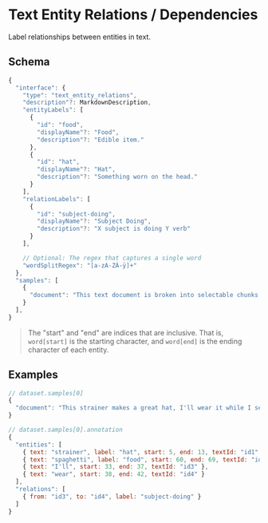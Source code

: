 # Text Entity Relations / Dependencies

Label relationships between entities in text.

## Schema

```javascript
{
  "interface": {
    "type": "text_entity_relations",
    "description"?: MarkdownDescription,
    "entityLabels": [
      {
        "id": "food",
        "displayName"?: "Food",
        "description"?: "Edible item."
      },
      {
        "id": "hat",
        "displayName"?: "Hat",
        "description"?: "Something worn on the head."
      }
    ],
    "relationLabels": [
      {
        "id": "subject-doing",
        "displayName"?: "Subject Doing",
        "description"?: "X subject is doing Y verb"
      }
    ],

    // Optional: The regex that captures a single word
    "wordSplitRegex": "[a-zA-ZÀ-ÿ]+"
  },
  "samples": [
    {
      "document": "This text document is broken into selectable chunks."
    }
  ],
}
```

> The "start" and "end" are indices that are inclusive. That is, `word[start]` is the starting
> character, and `word[end]` is the ending character of each entity.

## Examples

```javascript
// dataset.samples[0]
{
  "document": "This strainer makes a great hat, I'll wear it while I serve spaghetti!"
}

// dataset.samples[0].annotation
{
  "entities": [
    { text: "strainer", label: "hat", start: 5, end: 13, textId: "id1" },
    { text: "spaghetti", label: "food", start: 60, end: 69, textId: "id2" },
    { text: "I'll", start: 33, end: 37, textId: "id3" },
    { text: "wear", start: 38, end: 42, textId: "id4" }
  ],
  "relations": [
    { from: "id3", to: "id4", label: "subject-doing" }
  ]
}
```
